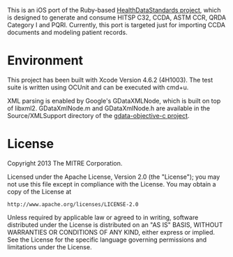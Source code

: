 This is an iOS port of the Ruby-based [HealthDataStandards project](https://github.com/projectcypress/health-data-standards), which is designed to generate and consume HITSP C32, CCDA, ASTM CCR, QRDA Category I and PQRI.
Currently, this port is targeted just for importing CCDA documents and modeling patient records.

Environment
===========

This project has been built with Xcode Version 4.6.2 (4H1003). The test suite is written using OCUnit and can be executed with cmd+u.

XML parsing is enabled by Google's GDataXMLNode, which is built on top of libxml2.
GDataXmlNode.m and GDataXmlNode.h are available in the Source/XMLSupport directory of the [gdata-objective-c project](https://code.google.com/p/gdata-objectivec-client/).

License
=======

Copyright 2013 The MITRE Corporation.

Licensed under the Apache License, Version 2.0 (the "License");
you may not use this file except in compliance with the License.
You may obtain a copy of the License at

    http://www.apache.org/licenses/LICENSE-2.0

Unless required by applicable law or agreed to in writing, software
distributed under the License is distributed on an "AS IS" BASIS,
WITHOUT WARRANTIES OR CONDITIONS OF ANY KIND, either express or implied.
See the License for the specific language governing permissions and
limitations under the License.
